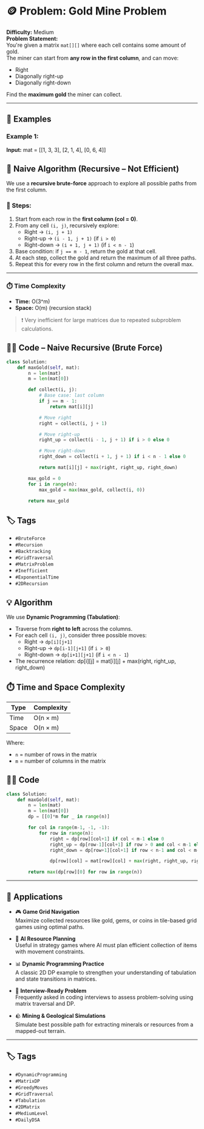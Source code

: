 # 🪙 Problem: Gold Mine Problem

**Difficulty:** Medium  
**Problem Statement:**  
You're given a matrix `mat[][]` where each cell contains some amount of gold.  
The miner can start from **any row in the first column**, and can move:
- Right
- Diagonally right-up
- Diagonally right-down

Find the **maximum gold** the miner can collect.

---

## 🔢 Examples

### Example 1:
**Input:**
mat = [[1, 3, 3], 
       [2, 1, 4], 
       [0, 6, 4]]

## 🐢 Naive Algorithm (Recursive – Not Efficient)

We use a **recursive brute-force** approach to explore all possible paths from the first column.

### 🧠 Steps:

1. Start from each row in the **first column (col = 0)**.
2. From any cell `(i, j)`, recursively explore:
   - Right → `(i, j + 1)`
   - Right-up → `(i - 1, j + 1)` (if `i > 0`)
   - Right-down → `(i + 1, j + 1)` (if `i < n - 1`)
3. Base condition: if `j == m - 1`, return the gold at that cell.
4. At each step, collect the gold and return the maximum of all three paths.
5. Repeat this for every row in the first column and return the overall max.

---

### ⏱️ Time Complexity

- **Time:** O(3^m)  
- **Space:** O(m) (recursion stack)

> ❗ Very inefficient for large matrices due to repeated subproblem calculations.

## 🧑‍💻 Code – Naive Recursive (Brute Force)

```python
class Solution:
    def maxGold(self, mat):
        n = len(mat)
        m = len(mat[0])

        def collect(i, j):
            # Base case: last column
            if j == m - 1:
                return mat[i][j]

            # Move right
            right = collect(i, j + 1)

            # Move right-up
            right_up = collect(i - 1, j + 1) if i > 0 else 0

            # Move right-down
            right_down = collect(i + 1, j + 1) if i < n - 1 else 0

            return mat[i][j] + max(right, right_up, right_down)

        max_gold = 0
        for i in range(n):
            max_gold = max(max_gold, collect(i, 0))

        return max_gold
```
## 🏷️ Tags

- `#BruteForce`
- `#Recursion`
- `#Backtracking`
- `#GridTraversal`
- `#MatrixProblem`
- `#Inefficient`
- `#ExponentialTime`
- `#2DRecursion`



       
## 💡 Algorithm

We use **Dynamic Programming (Tabulation)**:

- Traverse from **right to left** across the columns.
- For each cell `(i, j)`, consider three possible moves:
  - Right → `dp[i][j+1]`
  - Right-up → `dp[i-1][j+1]` (if `i > 0`)
  - Right-down → `dp[i+1][j+1]` (if `i < n - 1`)
- The recurrence relation:
  dp[i][j] = mat[i][j] + max(right, right_up, right_down)

## ⏱️ Time and Space Complexity

| Type      | Complexity |
|-----------|------------|
| Time      | O(n × m)   |
| Space     | O(n × m)   |

Where:
- `n` = number of rows in the matrix  
- `m` = number of columns in the matrix  


## 🧑‍💻 Code

```python
class Solution:
    def maxGold(self, mat):
        n = len(mat)
        m = len(mat[0])
        dp = [[0]*m for _ in range(n)]

        for col in range(m-1, -1, -1):
            for row in range(n):
                right = dp[row][col+1] if col < m-1 else 0
                right_up = dp[row-1][col+1] if row > 0 and col < m-1 else 0
                right_down = dp[row+1][col+1] if row < n-1 and col < m-1 else 0

                dp[row][col] = mat[row][col] + max(right, right_up, right_down)

        return max(dp[row][0] for row in range(n))
```
---
## 🚀 Applications

- 🎮 **Game Grid Navigation**  
  Maximize collected resources like gold, gems, or coins in tile-based grid games using optimal paths.

- 🤖 **AI Resource Planning**  
  Useful in strategy games where AI must plan efficient collection of items with movement constraints.

- 📊 **Dynamic Programming Practice**  
  A classic 2D DP example to strengthen your understanding of tabulation and state transitions in matrices.

- 🧠 **Interview-Ready Problem**  
  Frequently asked in coding interviews to assess problem-solving using matrix traversal and DP.

- 🪨 **Mining & Geological Simulations**  
  Simulate best possible path for extracting minerals or resources from a mapped-out terrain.
---

## 🏷️ Tags

- `#DynamicProgramming`
- `#MatrixDP`
- `#GreedyMoves`
- `#GridTraversal`
- `#Tabulation`
- `#2DMatrix`
- `#MediumLevel`
- `#DailyDSA`

